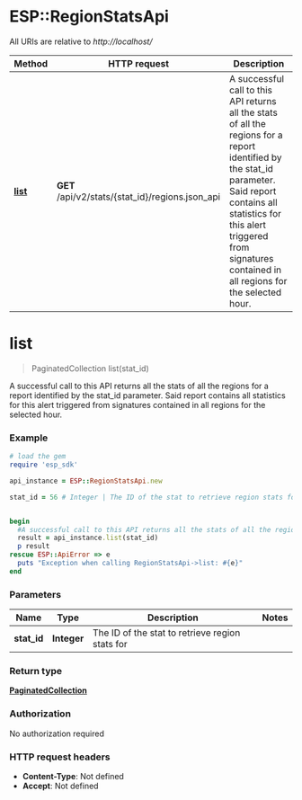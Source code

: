 # ESP::RegionStatsApi

All URIs are relative to *http://localhost/*

Method | HTTP request | Description
------------- | ------------- | -------------
[**list**](RegionStatsApi.md#list) | **GET** /api/v2/stats/{stat_id}/regions.json_api | A successful call to this API returns all the stats of all the regions for a report identified by the stat_id parameter. Said report contains all statistics for this alert triggered from signatures contained in all regions for the selected hour.


# **list**
> PaginatedCollection list(stat_id)

A successful call to this API returns all the stats of all the regions for a report identified by the stat_id parameter. Said report contains all statistics for this alert triggered from signatures contained in all regions for the selected hour.

### Example
```ruby
# load the gem
require 'esp_sdk'

api_instance = ESP::RegionStatsApi.new

stat_id = 56 # Integer | The ID of the stat to retrieve region stats for


begin
  #A successful call to this API returns all the stats of all the regions for a report identified by the stat_id parameter. Said report contains all statistics for this alert triggered from signatures contained in all regions for the selected hour.
  result = api_instance.list(stat_id)
  p result
rescue ESP::ApiError => e
  puts "Exception when calling RegionStatsApi->list: #{e}"
end
```

### Parameters

Name | Type | Description  | Notes
------------- | ------------- | ------------- | -------------
 **stat_id** | **Integer**| The ID of the stat to retrieve region stats for | 

### Return type

[**PaginatedCollection**](PaginatedCollection.md)

### Authorization

No authorization required

### HTTP request headers

 - **Content-Type**: Not defined
 - **Accept**: Not defined



